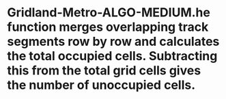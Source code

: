 # Gridland-Metro-ALGO-MEDIUM.he function merges overlapping track segments row by row and calculates the total occupied cells. Subtracting this from the total grid cells gives the number of unoccupied cells.
